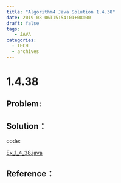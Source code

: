 ```yaml
---
title: "Algorithm4 Java Solution 1.4.38"
date: 2019-08-06T15:54:01+08:00
draft: false
tags:
   - JAVA
categories:
  - TECH
  - archives
---
```



# 1.4.38

## Problem:


## Solution：

code:

[Ex_1_4_38.java](./Ex_1_4_38.java)


## Reference：


